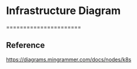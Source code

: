 # Infrastructure Diagram
======================

## Reference
https://diagrams.mingrammer.com/docs/nodes/k8s